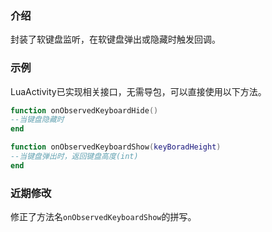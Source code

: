 ### 介绍
封装了软键盘监听，在软键盘弹出或隐藏时触发回调。

### 示例
LuaActivity已实现相关接口，无需导包，可以直接使用以下方法。

```lua
function onObservedKeyboardHide()
--当键盘隐藏时
end

function onObservedKeyboardShow(keyBoradHeight)
--当键盘弹出时，返回键盘高度(int)
end
```

### 近期修改
修正了方法名`onObservedKeyboardShow`的拼写。

